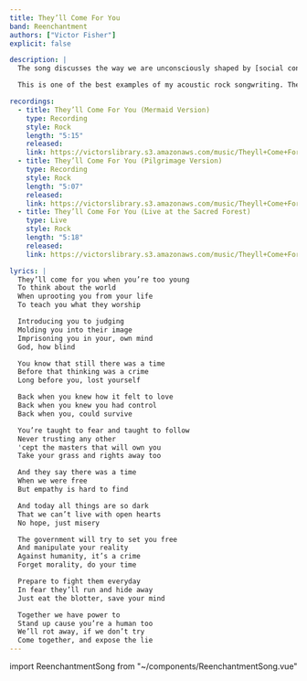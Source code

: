 ```yaml
---
title: They’ll Come For You
band: Reenchantment
authors: ["Victor Fisher"]
explicit: false

description: |
  The song discusses the way we are unconsciously shaped by [social conditioning](https://en.wikipedia.org/wiki/Social_conditioning).

  This is one of the best examples of my acoustic rock songwriting. The *Mermaid Version* ended up capturing my sound in the most accurate way, although the last minute of the *Pilgrimage Version* is also very interesting because is revealed how I would sound with a more radio friendly approach.

recordings:
  - title: They’ll Come For You (Mermaid Version)
    type: Recording
    style: Rock
    length: "5:15"
    released: 
    link: https://victorslibrary.s3.amazonaws.com/music/Theyll+Come+For+You/Theyll+Come+For+You+(Mermaid+Version).mp3
  - title: They’ll Come For You (Pilgrimage Version)
    type: Recording
    style: Rock
    length: "5:07"
    released: 
    link: https://victorslibrary.s3.amazonaws.com/music/Theyll+Come+For+You/Theyll+Come+For+You+(Pilgrimage+Version).mp3
  - title: They’ll Come For You (Live at the Sacred Forest)
    type: Live
    style: Rock
    length: "5:18"
    released: 
    link: https://victorslibrary.s3.amazonaws.com/music/Theyll+Come+For+You/Theyll+Come+For+You+(Live+at+the+Sacred+Forest).mp3

lyrics: |
  They’ll come for you when you’re too young
  To think about the world
  When uprooting you from your life
  To teach you what they worship

  Introducing you to judging
  Molding you into their image
  Imprisoning you in your, own mind
  God, how blind

  You know that still there was a time
  Before that thinking was a crime
  Long before you, lost yourself

  Back when you knew how it felt to love
  Back when you knew you had control
  Back when you, could survive

  You’re taught to fear and taught to follow
  Never trusting any other
  'cept the masters that will own you
  Take your grass and rights away too

  And they say there was a time
  When we were free
  But empathy is hard to find

  And today all things are so dark
  That we can’t live with open hearts
  No hope, just misery

  The government will try to set you free
  And manipulate your reality
  Against humanity, it’s a crime
  Forget morality, do your time

  Prepare to fight them everyday
  In fear they’ll run and hide away
  Just eat the blotter, save your mind

  Together we have power to
  Stand up cause you’re a human too
  We’ll rot away, if we don’t try
  Come together, and expose the lie
---
```


import ReenchantmentSong from "~/components/ReenchantmentSong.vue"

<ReenchantmentSong :songData="$frontmatter" />
